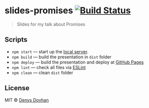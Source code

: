 # slides-promises [![Build Status][travis-image]][travis-url]

> Slides for my talk about Promises

## Scripts

* `npm start` — start up the [local server](http://localhost:3000).
* `npm build` — build the presentation in `dist` folder
* `npm deploy` — build the presentation and deploy at [GitHub Pages](https://pages.github.com/)
* `npm lint` — check all files via [ESLint](eslint.org)
* `npm clean` — clean `dist` folder

## License

MIT © [Denys Dovhan](http://denysdovhan.com)

[travis-url]: https://travis-ci.org/denysdovhan/slides-promises
[travis-image]: https://img.shields.io/travis/denysdovhan/slides-promises.svg?style=flat-square
